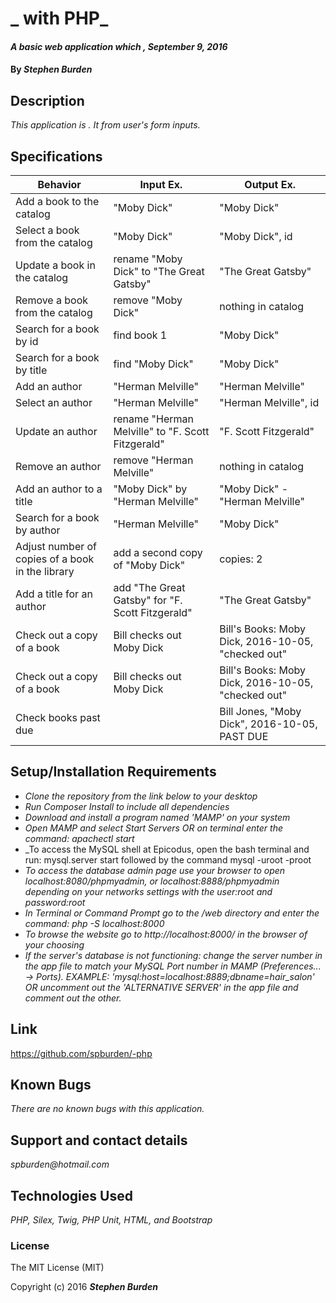 # _ with PHP_

#### _A basic web application which , September 9, 2016_

#### By _**Stephen Burden**_

## Description
_This application is . It from user's form inputs._

## Specifications
| Behavior | Input Ex. | Output Ex. |
| --- | --- | --- |
| Add a book to the catalog | "Moby Dick" | "Moby Dick" |
| Select a book from the catalog | "Moby Dick" | "Moby Dick", id |
| Update a book in the catalog | rename "Moby Dick" to "The Great Gatsby" | "The Great Gatsby" |
| Remove a book from the catalog | remove "Moby Dick" | nothing in catalog |
| Search for a book by id | find book 1 | "Moby Dick" |
| Search for a book by title | find "Moby Dick" | "Moby Dick" |
| Add an author | "Herman Melville" | "Herman Melville" |
| Select an author | "Herman Melville" | "Herman Melville", id |
| Update an author | rename "Herman Melville" to "F. Scott Fitzgerald" | "F. Scott Fitzgerald" |
| Remove an author | remove "Herman Melville" | nothing in catalog |
| Add an author to a title | "Moby Dick" by "Herman Melville" | "Moby Dick" - "Herman Melville" |
| Search for a book by author | "Herman Melville" | "Moby Dick"|
| Adjust number of copies of a book in the library | add a second copy of "Moby Dick" | copies: 2 |
| Add a title for an author | add "The Great Gatsby" for "F. Scott Fitzgerald" | "The Great Gatsby"|
| Check out a copy of a book | Bill checks out Moby Dick | Bill's Books: Moby Dick, 2016-10-05, "checked out" |
| Check out a copy of a book | Bill checks out Moby Dick | Bill's Books: Moby Dick, 2016-10-05, "checked out" |
| Check books past due |  | Bill Jones, "Moby Dick", 2016-10-05, PAST DUE |

## Setup/Installation Requirements
* _Clone the repository from the link below to your desktop_
* _Run Composer Install to include all dependencies_
* _Download and install a program named 'MAMP' on your system_
* _Open MAMP and select Start Servers OR on terminal enter the command: apachectl start_
* _To access the MySQL shell at Epicodus, open the bash terminal and run: mysql.server start followed by the command mysql -uroot -proot
* _To access the database admin page use your browser to open localhost:8080/phpmyadmin, or localhost:8888/phpmyadmin depending on your networks settings with the user:root and password:root_
* _In Terminal or Command Prompt go to the /web directory and enter the command: php -S localhost:8000_
* _To browse the website go to http://localhost:8000/ in the browser of your choosing_
* _If the server's database is not functioning: change the server number in the app file to match your MySQL Port number in MAMP (Preferences... -> Ports). EXAMPLE: 'mysql:host=localhost:8889;dbname=hair_salon' OR uncomment out the 'ALTERNATIVE SERVER' in the app file and comment out the other._


## Link
https://github.com/spburden/-php

## Known Bugs
_There are no known bugs with this application._

## Support and contact details
_spburden@hotmail.com_

## Technologies Used
_PHP, Silex, Twig, PHP Unit, HTML, and Bootstrap_

### License
The MIT License (MIT)

Copyright (c) 2016 **_Stephen Burden_**
